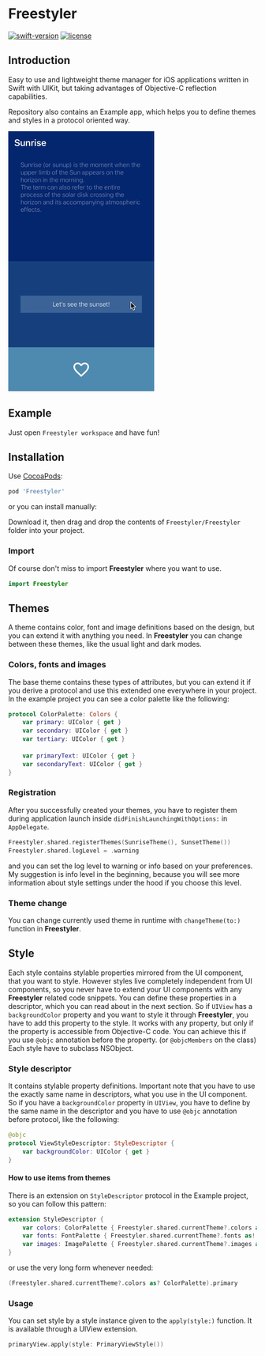# Freestyler
[![swift-version](https://img.shields.io/badge/swift-5.1-orange.svg)](https://github.com/apple/swift)
[![license](https://img.shields.io/badge/license-Apache%202.0-lightgrey.svg)](https://opensource.org/licenses/Apache-2.0)

## Introduction
Easy to use and lightweight theme manager for iOS applications written in Swift with UIKit, but taking advantages of Objective-C reflection capabilities.

Repository also contains an Example app, which helps you to define themes and styles in a protocol oriented way.

![example](Example/freestyler.gif)

## Example
Just open `Freestyler workspace` and have fun!

## Installation
Use [CocoaPods](https://cocoapods.org):
```ruby
pod 'Freestyler'
```

or you can install manually:

Download it, then drag and drop the contents of `Freestyler/Freestyler` folder into your project.
### Import
Of course don't miss to import **Freestyler** where you want to use.
```swift
import Freestyler
```

## Themes
A theme contains color, font and image definitions based on the design, but you can extend it with anything you need.
In **Freestyler** you can change between these themes, like the usual light and dark modes.

### Colors, fonts and images
The base theme contains these types of attributes, but you can extend it if you derive a protocol and use this extended one everywhere in your project.
In the example project you can see a color palette like the following:
```swift
protocol ColorPalette: Colors {
    var primary: UIColor { get }
    var secondary: UIColor { get }
    var tertiary: UIColor { get }
    
    var primaryText: UIColor { get }
    var secondaryText: UIColor { get }
}
```

### Registration
After you successfully created your themes, you have to register them during application launch inside `didFinishLaunchingWithOptions:` in `AppDelegate`. 
```swift
Freestyler.shared.registerThemes(SunriseTheme(), SunsetTheme())
Freestyler.shared.logLevel = .warning
```
and you can set the log level to warning or info based on your preferences. My suggestion is info level in the beginning, because you will see more information about style settings under the hood if you choose this level.

### Theme change
You can change currently used theme in runtime with `changeTheme(to:)` function in **Freestyler**.

## Style
Each style contains stylable properties mirrored from the UI component, that you want to style. However styles live completely independent from UI components, so you never have to extend your UI components with any **Freestyler** related code snippets.
You can define these properties in a descriptor, which you can read about in the next section.
So if `UIView` has a `backgroundColor` property and you want to style it through **Freestyler**, you have to add this property to the style. It works with any property, but only if the property is accessible from Objective-C code. You can achieve this if you use `@objc` annotation before the property. (or `@objcMembers` on the class)
Each style have to subclass NSObject.
### Style descriptor
It contains stylable property definitions. Important note that you have to use the exactly same name in descriptors, what you use in the UI component. So if you have a `backgroundColor` property in `UIView`, you have to define by the same name in the descriptor and you have to use `@objc` annotation before protocol, like the following:
```swift
@objc
protocol ViewStyleDescriptor: StyleDescriptor {
    var backgroundColor: UIColor { get }
}
```
#### How to use items from themes
There is an extension on `StyleDescriptor` protocol in the Example project, so you can follow this pattern:
```swift
extension StyleDescriptor {
    var colors: ColorPalette { Freestyler.shared.currentTheme?.colors as! ColorPalette }
    var fonts: FontPalette { Freestyler.shared.currentTheme?.fonts as! FontPalette }
    var images: ImagePalette { Freestyler.shared.currentTheme?.images as! ImagePalette }
}
```

or use the very long form whenever needed:
```swift
(Freestyler.shared.currentTheme?.colors as? ColorPalette).primary
```

### Usage
You can set style by a style instance given to the `apply(style:)` function. It is available through a UIView extension.
```swift
primaryView.apply(style: PrimaryViewStyle())
```